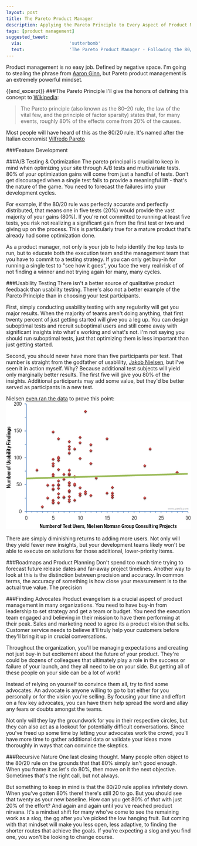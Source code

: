 ```yaml
---
layout: post
title: The Pareto Product Manager
description: Applying the Pareto Principle to Every Aspect of Product Management
tags: [product management]
suggested_tweet:
  via:                  'sutterbomb'
  text:                 'The Pareto Product Manager - Following the 80/20 rule for continuous success #prodmgmt'
---
```


Product management is no easy job. Defined by negative space. 
I'm going to stealing the phrase from [Aaron Ginn](http://www.aginnt.com/post/73953641639/8-practical-tips-for-growth), but Pareto product management is an extremely powerful mindset. 

{{end_excerpt}}	
###The Pareto Principle
I'll give the honors of defining this concept to [Wikipedia](http://en.wikipedia.org/wiki/Pareto_principle):
> The Pareto principle (also known as the 80–20 rule, the law of the vital few, and the principle of factor sparsity) states that, for many events, roughly 80% of the effects come from 20% of the causes.

Most people will have heard of this as the 80/20 rule. It's named after the Italian economist [Vilfredo Pareto](http://en.wikipedia.org/wiki/Vilfredo_Pareto)

###Feature Development

###A/B Testing & Optimization
The pareto principal is crucial to keep in mind when optimizing your site through A/B tests and multivariate tests. 80% of your optimization gains will come from just a handful of tests. Don't get discouraged when a single test fails to provide a meaningful lift - that's the nature of the game. You need to forecast the failures into your development cycles.

For example, if the 80/20 rule was perfectly accurate and perfectly distributed, that means one in five tests (20%) would provide the vast majority of your gains (80%). If you're not committed to running at least five tests, you risk not realizing a significant gain from the first test or two and giving up on the process. This is particularly true for a mature product that's already had some optimization done.

As a product manager, not only is your job to help identify the top tests to run, but to educate both the execution team and the management team that you have to commit to a testing strategy. If you can only get buy-in for running a single test to "see how it goes", you face the very real risk of of not finding a winner and not trying again for many, many cycles. 

###Usability Testing
There isn't a better source of qualitative product feedback than usability testing. There's also not a better example of the Pareto Principle than in choosing your test participants. 

First, simply conducting usability testing with any regularity will get you major results. When the majority of teams aren't doing anything, that first twenty percent of just getting started will give you a leg up. You can design suboptimal tests and recruit suboptimal users and still come away with significant insights into what's working and what's not. I'm not saying you should run suboptimal tests, just that optimizing them is less important than just getting started. 

Second, you should never have more than five participants per test. That number is straight from the godfather of usablility, [Jakob Nielsen](http://www.nngroup.com/articles/how-many-test-users/), but I've seen it in action myself. Why? Because additional test subjects will yield only marginally better results. The first five will give you 80% of the insights. Additional participants may add some value, but they'd be better served as participants in a new test. 

Nielsen [even ran the data](http://www.nngroup.com/articles/why-you-only-need-to-test-with-5-users/) to prove this point:
![Usability Participant Count](/images/usability-problems-by-users-tested.png)

There are simply diminishing returns to adding more users. Not only will they yield fewer new insights, but your development teams likely won't be able to execute on solutions for those additional, lower-priority items. 

###Roadmaps and Product Planning
Don't spend too much time trying to forecast future release dates and far-away project timelines. Another way to look at this is the distinction between precision and accuracy. In common terms, the accuracy of something is how close your measurement is to the actual true value. The precision

###Finding Advocates
Product evangelism is a crucial aspect of product management in many organizations. You need to have buy-in from leadership to set strategy and get a team or budget. You need the execution team engaged and believing in their mission to have them performing at their peak. Sales and marketing need to agree its a product vision that sells. Customer service needs to believe it'll truly help your customers before they'll bring it up in crucial conversations. 

Throughout the organization, you'll be managing expectations and creating not just buy-in but excitement about the future of your product. They're could be dozens of colleagues that ultimately play a role in the success or failure of your launch, and they all need to be on your side. But getting all of these people on your side can be a lot of work! 

Instead of relying on yourself to convince them all, try to find some advocates. An advocate is anyone willing to go to bat either for you personally or for the vision you're selling. By focusing your time and effort on a few key advocates, you can have them help spread the word and allay any fears or doubts amongst the teams. 

Not only will they lay the groundwork for you in their respective circles, but they can also act as a lookout for potentially difficult conversations. Since you've freed up some time by letting your advocates work the crowd, you'll have more time to gather additional data or validate your ideas more thoroughly in ways that can convince the skeptics. 

###Recursive Nature
One last closing thought. Many people often object to the 80/20 rule on the grounds that that 80% simply isn't good enough. When you frame it as let's do 80%, then move on it the next objective. Sometimes that's the right call, but not always. 

But something to keep in mind is that the 80/20 rule applies infinitely down. When you've gotten 80% there! there's still 20 to go. But you should see that twenty as your new baseline. How can you get 80% of *that* with just 20% of the effort? And again and again until you've reached product nirvana. It's a mindset shift for many who've come to see the remaining work as a slog, the gg after you've picked the low hanging fruit. But coming with that mindset will make you less open, less adaptive, to finding the shorter routes that achieve the goals. If you're expecting a slog and you find one, you won't be looking to change course. 


